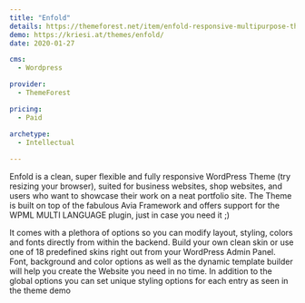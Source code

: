 ```yaml
---
title: "Enfold"
details: https://themeforest.net/item/enfold-responsive-multipurpose-theme/4519990
demo: https://kriesi.at/themes/enfold/
date: 2020-01-27

cms: 
  - Wordpress

provider: 
  - ThemeForest

pricing:
  - Paid

archetype:
  - Intellectual
  
---
```


Enfold is a clean, super flexible and fully responsive WordPress Theme (try resizing your browser), suited for business websites, shop websites, and users who want to showcase their work on a neat portfolio site. The Theme is built on top of the fabulous Avia Framework and offers support for the WPML MULTI LANGUAGE plugin, just in case you need it ;)

It comes with a plethora of options so you can modify layout, styling, colors and fonts directly from within the backend. Build your own clean skin or use one of 18 predefined skins right out from your WordPress Admin Panel. Font, background and color options as well as the dynamic template builder will help you create the Website you need in no time. In addition to the global options you can set unique styling options for each entry as seen in the theme demo